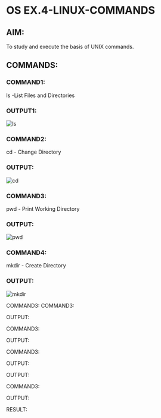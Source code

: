 # OS EX.4-LINUX-COMMANDS

## AIM:
To study and execute the basis of UNIX commands.
## COMMANDS:
### COMMAND1: 
  ls -List Files and Directories
### OUTPUT1:
  ![ls](https://github.com/praveenst13/EX.4-LINUX-COMMANDS/assets/118787793/09b10782-a0be-4ab1-a44a-c6d5c7b5685e)


### COMMAND2:
  cd - Change Directory

### OUTPUT:
![cd](https://github.com/praveenst13/EX.4-LINUX-COMMANDS/assets/118787793/37c55c50-5660-4644-a902-b2ee34dcf7a1)
### COMMAND3:
  pwd - Print Working Directory
  
### OUTPUT:
![pwd](https://github.com/praveenst13/EX.4-LINUX-COMMANDS/assets/118787793/c9ef06b0-53d3-4928-935c-d11acc9548fc)

### COMMAND4: 
  mkdir - Create Directory
 

### OUTPUT:
![mkdir](https://github.com/praveenst13/EX.4-LINUX-COMMANDS/assets/118787793/14e74a9a-8a06-4399-b5d7-b3e2e21905b1)

COMMAND3:
COMMAND3:

OUTPUT:

COMMAND3:

OUTPUT:

COMMAND3:

OUTPUT:

OUTPUT:

COMMAND3:

OUTPUT:


RESULT:

